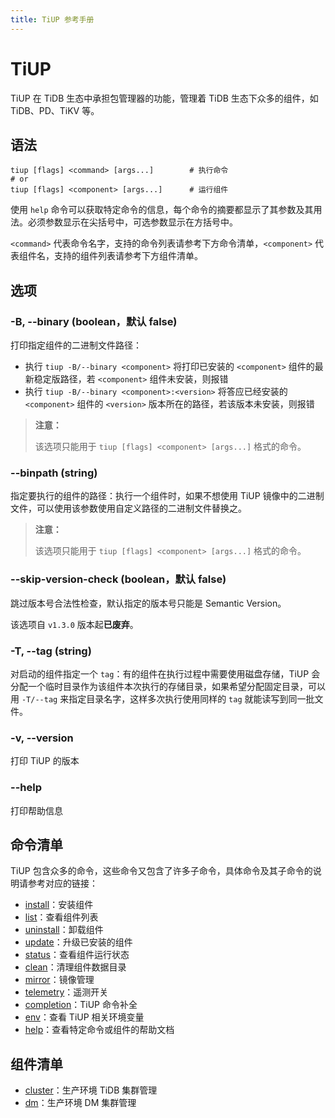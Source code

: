 ```yaml
---
title: TiUP 参考手册
---
```


# TiUP

TiUP 在 TiDB 生态中承担包管理器的功能，管理着 TiDB 生态下众多的组件，如 TiDB、PD、TiKV 等。

## 语法

```shell
tiup [flags] <command> [args...]        # 执行命令
# or
tiup [flags] <component> [args...]      # 运行组件
```

使用 `help` 命令可以获取特定命令的信息，每个命令的摘要都显示了其参数及其用法。必须参数显示在尖括号中，可选参数显示在方括号中。

`<command>` 代表命令名字，支持的命令列表请参考下方命令清单，`<component>` 代表组件名，支持的组件列表请参考下方组件清单。

## 选项

### -B, --binary (boolean，默认 false)

打印指定组件的二进制文件路径：

- 执行 `tiup -B/--binary <component>` 将打印已安装的 `<component>` 组件的最新稳定版路径，若 `<component>` 组件未安装，则报错
- 执行 `tiup -B/--binary <component>:<version>` 将答应已经安装的 `<component>` 组件的 `<version>` 版本所在的路径，若该版本未安装，则报错

> **注意：**
>
> 该选项只能用于 `tiup [flags] <component> [args...]` 格式的命令。

### --binpath (string)

指定要执行的组件的路径：执行一个组件时，如果不想使用 TiUP 镜像中的二进制文件，可以使用该参数使用自定义路径的二进制文件替换之。

> **注意：**
>
> 该选项只能用于 `tiup [flags] <component> [args...]` 格式的命令。

### --skip-version-check (boolean，默认 false)

跳过版本号合法性检查，默认指定的版本号只能是 Semantic Version。

该选项自 `v1.3.0` 版本起**已废弃**。

### -T, --tag (string)

对启动的组件指定一个 `tag`：有的组件在执行过程中需要使用磁盘存储，TiUP 会分配一个临时目录作为该组件本次执行的存储目录，如果希望分配固定目录，可以用 `-T/--tag` 来指定目录名字，这样多次执行使用同样的 `tag` 就能读写到同一批文件。

### -v, --version

打印 TiUP 的版本

### --help

打印帮助信息

## 命令清单

TiUP 包含众多的命令，这些命令又包含了许多子命令，具体命令及其子命令的说明请参考对应的链接：

- [install](/tiup/tiup-command-install.md)：安装组件
- [list](/tiup/tiup-command-list.md)：查看组件列表
- [uninstall](/tiup/tiup-command-uninstall.md)：卸载组件
- [update](/tiup/tiup-command-update.md)：升级已安装的组件
- [status](/tiup/tiup-command-status.md)：查看组件运行状态
- [clean](/tiup/tiup-command-clean.md)：清理组件数据目录
- [mirror](/tiup/tiup-command-mirror.md)：镜像管理
- [telemetry](/tiup/tiup-command-telemetry.md)：遥测开关
- [completion](/tiup/tiup-command-completion.md)：TiUP 命令补全
- [env](/tiup/tiup-command-env.md)：查看 TiUP 相关环境变量
- [help](/tiup/tiup-command-help.md)：查看特定命令或组件的帮助文档

## 组件清单

- [cluster](/tiup/tiup-component-cluster.md)：生产环境 TiDB 集群管理
- [dm](/tiup/tiup-component-dm.md)：生产环境 DM 集群管理
